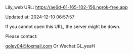Lily_web URL: https://ae6d-61-165-102-156.ngrok-free.app

Updated at: 2024-12-10 06:57:57

If you cannot open this URL, the server might be down.

Please contact: 

goley04@foxmail.com Or Wechat:GL_yeaH